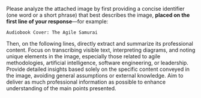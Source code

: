 Please analyze the attached image by first providing a concise identifier (one word or a short phrase) that best describes the image, **placed on the first line of your response**—for example:

`Audiobook Cover: The Agile Samurai`

Then, on the following lines, directly extract and summarize its professional content.
Focus on transcribing visible text, interpreting diagrams, and noting unique elements in the image, especially those related to agile methodologies, artificial intelligence, software engineering, or leadership.
Provide detailed insights based solely on the specific content conveyed in the image, avoiding general assumptions or external knowledge.
Aim to deliver as much professional information as possible to enhance understanding of the main points presented.
